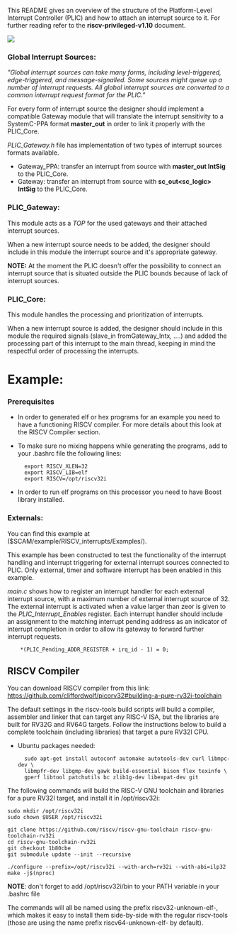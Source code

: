 This README gives an overview of the structure of the Platform-Level Interrupt Controller (PLIC) and how to attach an interrupt source to it. For further reading refer
to the **riscv-privileged-v1.10** document.

![](../../Documentation/PLIC.png)


### Global Interrupt Sources:

*"Global interrupt sources can take many forms, including level-triggered, edge-triggered, and message-signalled.
Some sources might queue up a number of interrupt requests. All global interrupt sources are converted to a common interrupt request format for the PLIC."*

For every form of interrupt source the designer should implement a compatible Gateway module that will translate the interrupt sensitivity to a SystemC-PPA format
**master_out<bool>** in order to link it properly with the PLIC_Core.

*PLIC_Gateway.h* file has implementation of two types of interrupt sources formats available.
-   Gateway_PPA: transfer an interrupt from source with **master_out<bool> IntSig** to the PLIC_Core.
-   Gateway: transfer an interrupt from source with **sc_out<sc_logic> IntSig** to the PLIC_Core.




### PLIC_Gateway:

This module acts as a *TOP* for the used gateways and their attached interrupt sources.

When a new interrupt source needs to be added, the designer should include in this module the interrupt source and it's appropriate gateway.

**NOTE:** At the moment the PLIC doesn't offer the possibility to connect an interrupt source that is situated outside the PLIC bounds because of lack of interrupt
sources.



### PLIC_Core:

This module handles the processing and prioritization of interrupts.

When a new interrupt source is added, the designer should include in this module the required signals (slave_in<bool> fromGateway_Intx, ....) and added the processing
part of this interrupt to the main thread, keeping in mind the respectful order of processing the interrupts.




# Example:

### Prerequisites
- In order to generated elf or hex programs for an example you need to have a functioning RISCV compiler.
For more details about this look at the RISCV Compiler section.
- To make sure no mixing happens while generating the programs, add to your .bashrc file the following lines:

        export RISCV_XLEN=32
        export RISCV_LIB=elf
        export RISCV=/opt/riscv32i

- In order to run elf programs on this processor you need to have Boost library installed.

### Externals:

You can find this example at ($SCAM/example/RISCV_interrupts/Examples/).

This example has been constructed to test the functionality of the interrupt handling and interrupt triggering for external interrupt sources connected to PLIC.
Only external, timer and software interrupt has been enabled in this example.

*main.c* shows how to register an interrupt handler for each external interrupt source, with a maximum number of external interrupt source of 32.
The external interrupt is activated when a value larger than zeor is given to the *PLIC_Interrupt_Enables* register.
Each interrupt handler should include an assignment to the matching interrupt pending address as an indicator of interrupt completion in order to allow its gateway to
forward further interrupt requests.

        *(PLIC_Pending_ADDR_REGISTER + irq_id - 1) = 0;



## RISCV Compiler
You can download RISCV compiler from this link:
    https://github.com/cliffordwolf/picorv32#building-a-pure-rv32i-toolchain

The default settings in the riscv-tools build scripts will build a compiler,
assembler and linker that can target any RISC-V ISA, but the libraries are built
for RV32G and RV64G targets. Follow the instructions below to build a complete toolchain
(including libraries) that target a pure RV32I CPU.

- Ubuntu packages needed:

        sudo apt-get install autoconf automake autotools-dev curl libmpc-dev \
        libmpfr-dev libgmp-dev gawk build-essential bison flex texinfo \
        gperf libtool patchutils bc zlib1g-dev libexpat-dev git


The following commands will build the RISC-V GNU toolchain and libraries for a pure RV32I target,
and install it in /opt/riscv32i:

    sudo mkdir /opt/riscv32i
    sudo chown $USER /opt/riscv32i

    git clone https://github.com/riscv/riscv-gnu-toolchain riscv-gnu-toolchain-rv32i
    cd riscv-gnu-toolchain-rv32i
    git checkout 1b80cbe
    git submodule update --init --recursive

    ./configure --prefix=/opt/riscv32i --with-arch=rv32i --with-abi=ilp32
    make -j$(nproc)

**NOTE**: don't forget to add /opt/riscv32i/bin to your PATH variable in your .bashrc file

The commands will all be named using the prefix riscv32-unknown-elf-, which makes it
easy to install them side-by-side with the regular riscv-tools (those are using the name
prefix riscv64-unknown-elf- by default).
